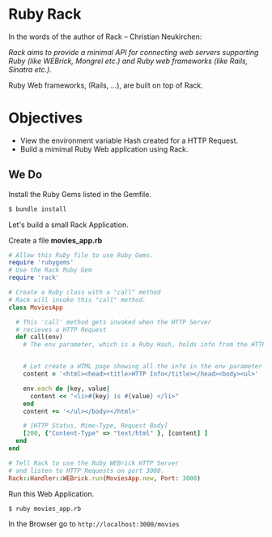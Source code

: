 # Ruby Rack

In the words of the author of Rack – Christian Neukirchen: 

_Rack aims to provide a minimal API for connecting web servers supporting Ruby (like WEBrick, Mongrel etc.) and Ruby web frameworks (like Rails, Sinatra etc.)._

Ruby Web frameworks, (Rails, ...), are built on top of Rack. 


# Objectives

* View the environment variable Hash created for a HTTP Request.
* Build a mimimal Ruby Web application using Rack.


## We Do 

Install the Ruby Gems listed in the Gemfile.

```bash
$ bundle install
```

Let's build a small Rack Application.

Create a file **movies_app.rb**

```ruby
# Allow this Ruby file to use Ruby Gems.
require 'rubygems'
# Use the Rack Ruby Gem
require 'rack'

# Create a Ruby class with a "call" method
# Rack will invoke this "call" method.
class MoviesApp

  # This 'call' method gets invoked when the HTTP Server
  # recieves a HTTP Request
  def call(env)
    # The env parameter, which is a Ruby Hash, holds info from the HTTP Request


    # Let create a HTML page showing all the info in the env parameter
    content = '<html><head><title>HTTP Info</title></head><body><ul>'

    env.each do |key, value|
      content << "<li>#{key} is #{value} </li>"
    end
    content += '</ul></body></html>'

    # [HTTP Status, Mime-Type, Request Body]
    [200, {"Content-Type" => "text/html" }, [content] ]
  end
end

# Tell Rack to use the Ruby WEBrick HTTP Server 
# and listen to HTTP Requests on port 3000.
Rack::Handler::WEBrick.run(MoviesApp.new, Port: 3000)

```

Run this Web Application.

```bash
$ ruby movies_app.rb
```

In the Browser go to `http://localhost:3000/movies`


